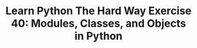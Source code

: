 ---
layout: post
category: reading
link: https://learnpythonthehardway.org/book/ex40.html
title: "Learn Python The Hard Way Exercise 40: Modules, Classes, and Objects in Python"
---